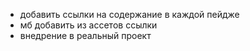 - добавить ссылки на содержание в каждой пейдже
- мб добавить из ассетов ссылки
- внедрение в реальный проект
